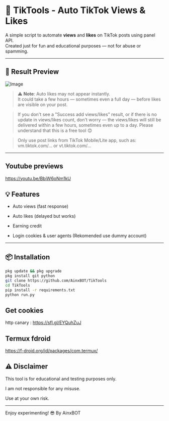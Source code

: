 # 🎯 TikTools - Auto TikTok Views & Likes

A simple script to automate **views** and **likes** on TikTok posts using panel API.  
Created just for fun and educational purposes — not for abuse or spamming.

---

## 📸 Result Preview
![Image](https://github.com/user-attachments/assets/cdcca156-1dd9-43aa-82bf-d5be8cb911f5)

> ⚠️ **Note**: Auto likes may not appear instantly.  
> It could take a few hours — sometimes even a full day — before likes are visible on your post.

>If you don't see a "Success add views/likes" result,
or if there is no update in views/likes count,
don't worry — the views/likes will still be delivered within a few hours,
sometimes even up to a day.
Please understand that this is a free tool 😊

>Only use post links from TikTok Mobile/Lite app,
such as: vm.tiktok.com/... or vt.tiktok.com/...

---
## Youtube previews
https://youtu.be/BbiW6oNm1kU

## 💡 Features

- Auto views (fast response)

- Auto likes (delayed but works)

- Earning credit

- Login cookies & user agents (Rekomended use dummy account)

---
## 📦 Installation

```bash
pkg update && pkg upgrade
pkg install git python
git clone https://github.com/AinxBOT/TikTools
cd TikTools
pip install -r requirements.txt
python run.py
```
## Get cookies
http canary : https://sfl.gl/EYQuhZuJ
## Termux fdroid
https://f-droid.org/id/packages/com.termux/

## ⚠️ Disclaimer

This tool is for educational and testing purposes only.

I am not responsible for any misuse.

Use at your own risk.



---

Enjoy experimenting! 😎
By AinxBOT

